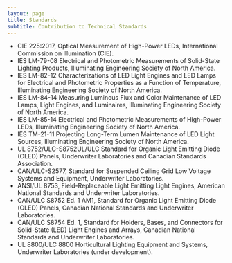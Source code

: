 ```yaml
---
layout: page
title: Standards
subtitle: Contribution to Technical Standards
---
```


- CIE 225:2017, Optical Measurement of High-Power LEDs, International Commission on Illumination (CIE).
- IES LM-79-08 Electrical and Photometric Measurements of Solid-State Lighting Products, Illuminating Engineering Society of North America. 
- IES LM-82-12 Characterizations of LED Light Engines and LED Lamps for Electrical and Photometric Properties as a Function of Temperature, Illuminating Engineering Society of North America.
- IES LM-84-14 Measuring Luminous Flux and Color Maintenance of LED Lamps, Light Engines, and Luminaires, Illuminating Engineering Society of North America.
- IES LM-85-14 Electrical and Photometric Measurements of High-Power LEDs, Illuminating Engineering Society of North America.
- IES TM-21-11 Projecting Long-Term Lumen Maintenance of LED Light Sources, Illuminating Engineering Society of North America.
- UL 8752/ULC-S8752UL/ULC Standard for Organic Light Emitting Diode (OLED) Panels, Underwriter Laboratories and Canadian Standards Association. 
- CAN/ULC-S2577, Standard for Suspended Ceiling Grid Low Voltage Systems and Equipment, Underwriter Laboratories.
- ANSI/UL 8753, Field-Replaceable Light Emitting Light Engines, American National Standards and Underwriter Laboratories. 
- CAN/ULC S8752 Ed. 1 AM1, Standard for Organic Light Emitting Diode (OLED) Panels, Canadian National Standards and Underwriter Laboratories. 
- CAN/ULC S8754 Ed. 1, Standard for Holders, Bases, and Connectors for Solid-State (LED) Light Engines and Arrays, Canadian National Standards and Underwriter Laboratories.
- UL 8800/ULC 8800 Horticultural Lighting Equipment and Systems, Underwriter Laboratories (under development).